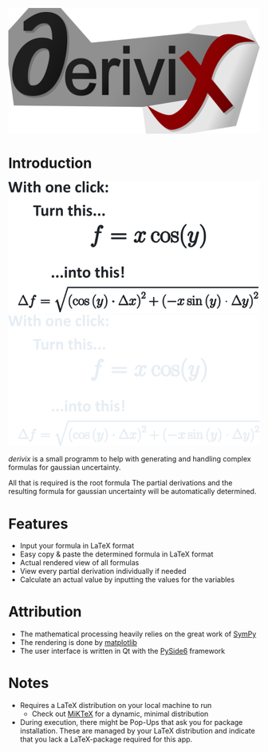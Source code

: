 ![Product Banner](https://github.com/fynnbrem/derivix/blob/master/res/images/banner.png)

# Introduction
![Sample of formula generation (light mode)](https://github.com/fynnbrem/derivix/blob/master/res/images/introduction-light.png#gh-light-mode-only)
![Sample of formula generation (dark mode)](https://github.com/fynnbrem/derivix/blob/master/res/images/introduction-dark.png#gh-dark-mode-only)

_derivix_ is a small programm to help with generating and handling complex formulas for gaussian uncertainty.

All that is required is the root formula
The partial derivations and the resulting formula for gaussian uncertainty will be automatically determined.

# Features
- Input your formula in LaTeX format
- Easy copy & paste the determined formula in LaTeX format
- Actual rendered view of all formulas
- View every partial derivation individually if needed
- Calculate an actual value by inputting the values for the variables

# Attribution
- The mathematical processing heavily relies on the great work of [SymPy](https://www.sympy.org/en/index.html)
- The rendering is done by [matplotlib](https://matplotlib.org)
- The user interface is written in Qt with the [PySide6](https://wiki.qt.io/Qt_for_Python) framework


# Notes
- Requires a LaTeX distribution on your local machine to run
    - Check out [MiKTeX](https://miktex.org) for a dynamic, minimal distribution
- During execution, there might be Pop-Ups that ask you for package installation. These are managed by your LaTeX distribution and indicate that you lack a LaTeX-package required for this app.